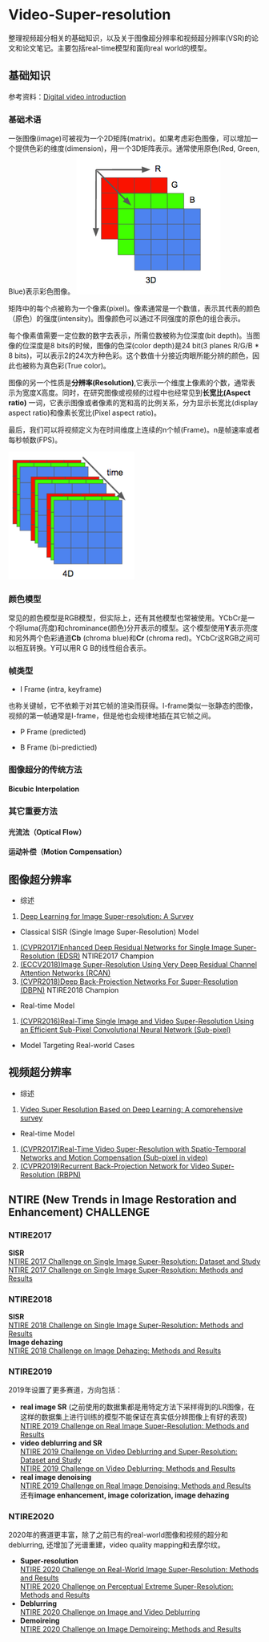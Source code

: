 # Video-Super-resolution
整理视频超分相关的基础知识，以及关于图像超分辨率和视频超分辨率(VSR)的论文和论文笔记。主要包括real-time模型和面向real world的模型。
## 基础知识
参考资料：[Digital video introduction](https://github.com/leandromoreira/digital_video_introduction)
### 基础术语
一张图像(image)可被视为一个2D矩阵(matrix)。如果考虑彩色图像，可以增加一个提供色彩的维度(dimension)，用一个3D矩阵表示。通常使用原色(Red, Green, Blue)表示彩色图像。
![三维图像矩阵](https://github.com/Yuehan717/Video-Super-resolution/blob/main/image/3D.png)

矩阵中的每个点被称为一个像素(pixel)。像素通常是一个数值，表示其代表的颜色（原色）的强度(intensity)。图像颜色可以通过不同强度的原色的组合表示。

每个像素值需要一定位数的数字去表示，所需位数被称为位深度(bit depth)。当图像的位深度是8 bits的时候，图像的色深(color depth)是24 bit(3 planes R/G/B * 8 bits)，可以表示2的24次方种色彩。这个数值十分接近肉眼所能分辨的颜色，因此也被称为真色彩(True color)。

图像的另一个性质是**分辨率(Resolution)**,它表示一个维度上像素的个数，通常表示为宽度X高度。同时，在研究图像或视频的过程中也经常见到**长宽比(Aspect ratio)** 一词，它表示图像或者像素的宽和高的比例关系，分为显示长宽比(display aspect ratio)和像素长宽比(Pixel aspect ratio)。

最后，我们可以将视频定义为在时间维度上连续的n个帧(Frame)。n是帧速率或者每秒帧数(FPS)。

![Frames](https://github.com/Yuehan717/Video-Super-resolution/blob/main/image/video.png)

### 颜色模型
常见的颜色模型是RGB模型，但实际上，还有其他模型也常被使用。YCbCr是一个将luma(亮度)和chrominance(颜色)分开表示的模型。这个模型使用**Y**表示亮度和另外两个色彩通道**Cb** (chroma blue)和**Cr** (chroma red)。YCbCr这RGB之间可以相互转换。Y可以用R G B的线性组合表示。

### 帧类型
+ I Frame (intra, keyframe)

也称关键帧，它不依赖于对其它帧的渲染而获得。I-frame类似一张静态的图像，视频的第一帧通常是I-frame，但是他也会规律地插在其它帧之间。
+ P Frame (predicted)

+ B Frame (bi-predictied)

### 图像超分的传统方法
#### Bicubic Interpolation
### 其它重要方法
#### 光流法（Optical Flow）
#### 运动补偿（Motion Compensation）
## 图像超分辨率
+ 综述

1. [Deep Learning for Image Super-resolution: A Survey](https://ieeexplore.ieee.org/abstract/document/9044873)
+ Classical SISR (Single Image Super-Resolution) Model

1. [(CVPR2017)Enhanced Deep Residual Networks for Single Image Super-Resolution (EDSR)](https://github.com/Yuehan717/Video-Super-resolution/blob/main/Notes/EDSR.md) NTIRE2017 Champion
2. [(ECCV2018)Image Super-Resolution Using Very Deep Residual Channel Attention Networks (RCAN)](https://github.com/yulunzhang/RCAN)
3. [(CVPR2018)Deep Back-Projection Networks For Super-Resolution (DBPN)](https://openaccess.thecvf.com/content_cvpr_2018/html/Haris_Deep_Back-Projection_Networks_CVPR_2018_paper.html) NTIRE2018 Champion
+ Real-time Model

1. [(CVPR2016)Real-Time Single Image and Video Super-Resolution Using an Efficient Sub-Pixel Convolutional Neural Network (Sub-pixel)](https://www.cv-foundation.org/openaccess/content_cvpr_2016/papers/Shi_Real-Time_Single_Image_CVPR_2016_paper.pdf)
+ Model Targeting Real-world Cases

## 视频超分辨率
+ 综述

1. [Video Super Resolution Based on Deep Learning: A comprehensive survey](https://arxiv.org/abs/2007.12928)
+ Real-time Model

1. [(CVPR2017)Real-Time Video Super-Resolution with Spatio-Temporal Networks and Motion Compensation (Sub-pixel in video)](https://openaccess.thecvf.com/content_cvpr_2017/html/Caballero_Real-Time_Video_Super-Resolution_CVPR_2017_paper.html)
2. [(CVPR2019)Recurrent Back-Projection Network for Video Super-Resolution (RBPN)](https://openaccess.thecvf.com/content_CVPR_2019/html/Haris_Recurrent_Back-Projection_Network_for_Video_Super-Resolution_CVPR_2019_paper.html)

## NTIRE (New Trends in Image Restoration and Enhancement) CHALLENGE
### NTIRE2017
**SISR**  
[NTIRE 2017 Challenge on Single Image Super-Resolution: Dataset and Study](https://openaccess.thecvf.com/content_cvpr_2017_workshops/w12/html/Agustsson_NTIRE_2017_Challenge_CVPR_2017_paper.html)  
[NTIRE 2017 Challenge on Single Image Super-Resolution: Methods and Results](https://openaccess.thecvf.com/content_cvpr_2017_workshops/w12/html/Timofte_NTIRE_2017_Challenge_CVPR_2017_paper.html)
### NTIRE2018
**SISR**  
[NTIRE 2018 Challenge on Single Image Super-Resolution: Methods and Results](https://openaccess.thecvf.com/content_cvpr_2018_workshops/w13/html/Timofte_NTIRE_2018_Challenge_CVPR_2018_paper.html)  
**Image dehazing**  
[NTIRE 2018 Challenge on Image Dehazing: Methods and Results](https://openaccess.thecvf.com/content_cvpr_2018_workshops/w13/html/Ancuti_NTIRE_2018_Challenge_CVPR_2018_paper.html)
### NTIRE2019
2019年设置了更多赛道，方向包括：
+ **real image SR** (之前使用的数据集都是用特定方法下采样得到的LR图像，在这样的数据集上进行训练的模型不能保证在真实低分辨图像上有好的表现)  
[NTIRE 2019 Challenge on Real Image Super-Resolution: Methods and Results](https://openaccess.thecvf.com/content_CVPRW_2019/html/NTIRE/Cai_NTIRE_2019_Challenge_on_Real_Image_Super-Resolution_Methods_and_Results_CVPRW_2019_paper.html)
+ **video deblurring and SR**  
[NTIRE 2019 Challenge on Video Deblurring and Super-Resolution: Dataset and Study](https://openaccess.thecvf.com/content_CVPRW_2019/html/NTIRE/Nah_NTIRE_2019_Challenge_on_Video_Deblurring_and_Super-Resolution_Dataset_and_CVPRW_2019_paper.html)  
[NTIRE 2019 Challenge on Video Deblurring: Methods and Results](https://openaccess.thecvf.com/content_CVPRW_2019/html/NTIRE/Nah_NTIRE_2019_Challenge_on_Video_Deblurring_Methods_and_Results_CVPRW_2019_paper.html)
+ **real image denoising**  
[NTIRE 2019 Challenge on Real Image Denoising: Methods and Results](https://openaccess.thecvf.com/content_CVPRW_2019/html/NTIRE/Abdelhamed_NTIRE_2019_Challenge_on_Real_Image_Denoising_Methods_and_Results_CVPRW_2019_paper.html)  
还有**image enhancement, image colorization, image dehazing**
### NTIRE2020
2020年的赛道更丰富，除了之前已有的real-world图像和视频的超分和deblurring, 还增加了光谱重建，video quality mapping和去摩尔纹。
+ **Super-resolution**  
[NTIRE 2020 Challenge on Real-World Image Super-Resolution: Methods and Results](https://openaccess.thecvf.com/content_CVPRW_2020/html/w31/Lugmayr_NTIRE_2020_Challenge_on_Real-World_Image_Super-Resolution_Methods_and_Results_CVPRW_2020_paper.html)   
[NTIRE 2020 Challenge on Perceptual Extreme Super-Resolution: Methods and Results](https://openaccess.thecvf.com/content_CVPRW_2020/html/w31/Zhang_NTIRE_2020_Challenge_on_Perceptual_Extreme_Super-Resolution_Methods_and_Results_CVPRW_2020_paper.html) 
+ **Deblurring**  
[NTIRE 2020 Challenge on Image and Video Deblurring](https://openaccess.thecvf.com/content_CVPRW_2020/html/w31/Nah_NTIRE_2020_Challenge_on_Image_and_Video_Deblurring_CVPRW_2020_paper.html)
+ **Demoireing**  
[NTIRE 2020 Challenge on Image Demoireing: Methods and Results](https://openaccess.thecvf.com/content_CVPRW_2020/html/w31/Yuan_NTIRE_2020_Challenge_on_Image_Demoireing_Methods_and_Results_CVPRW_2020_paper.html)
